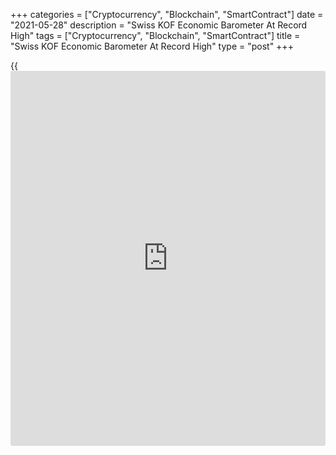 +++
categories = ["Cryptocurrency", "Blockchain", "SmartContract"]
date = "2021-05-28"
description = "Swiss KOF Economic Barometer At Record High"
tags = ["Cryptocurrency", "Blockchain", "SmartContract"]
title = "Swiss KOF Economic Barometer At Record High"
type = "post"
+++

{{<iframe id="large-banner" src="https://www.bounty.group/#slide=24.0" width="100%" height="600" scrolling="no" style="border: 0px solid rgb(216, 221, 230); border-radius: 3px;">}}

Switzerland's economic outlook remained very positive in May, driven by
manufacturing and exports, survey data by the KOF economic institute
showed Friday.

The KOF Economic Barometer climbed to a new record high of 143.2 point
from 136.4 in April, which was revised from 134.0. Economists had
forecast a score of 136.

The reading is well above its long-term average.

"The outlook for the Swiss [economy][1] for the middle of 2021 can be
regarded as very positive, provided that the containment of the virus
continues to progress," the think tank said.

Positive inputs also came from indicators for accommodation and food
service activities followed by those for the other services sector.
Meanwhile, private consumption measures gave slight negative impulses.

For comments and feedback [contact](https://www.playgroundfx.com/contact/): editorial@rtt[news](https://www.letsplayfx.com/blog/forex-news-website/).com

[Economic News][1]

 **What parts of the world are seeing the best (and worst) economic
performances lately? Click[here][2] to check out our [Econ Scorecard][2]
and find out! See up-to-the-moment [ranking](https://www.playgroundfx.com/blog/crypto-exchange-ranking/)s for the best and worst
performers in [GDP][3], [unemployment rate][4], [inflation][5] and much
more.**

   1. www.rtt[news](https://www.letsplayfx.com/blog/forex-news-website/).com/Content/EconomicNews.aspx
   2. www.rtt[news](https://www.letsplayfx.com/blog/forex-news-website/).com/economic-scorecard/world-rank/industrial-production/highest-performance.aspx
   3. www.rtt[news](https://www.letsplayfx.com/blog/forex-news-website/).com/economic-scorecard/world-rank/GDP/highest-performance.aspx
   4. www.rtt[news](https://www.letsplayfx.com/blog/forex-news-website/).com/economic-scorecard/world-rank/unemployment-rate/lowest-performance.aspx
   5. www.rtt[news](https://www.letsplayfx.com/blog/forex-news-website/).com/economic-scorecard/world-rank/CPI/highest-performance.aspx